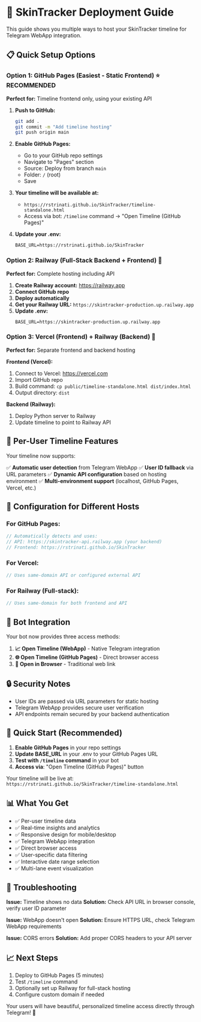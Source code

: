 # 🚀 SkinTracker Deployment Guide

This guide shows you multiple ways to host your SkinTracker timeline for Telegram WebApp integration.

## 📋 Quick Setup Options

### Option 1: GitHub Pages (Easiest - Static Frontend) ⭐ RECOMMENDED

**Perfect for:** Timeline frontend only, using your existing API

1. **Push to GitHub:**

   ```bash
   git add .
   git commit -m "Add timeline hosting"
   git push origin main
   ```

2. **Enable GitHub Pages:**

   - Go to your GitHub repo settings
   - Navigate to "Pages" section
   - Source: Deploy from branch `main`
   - Folder: `/` (root)
   - Save

3. **Your timeline will be available at:**

   - `https://rstrinati.github.io/SkinTracker/timeline-standalone.html`
   - Access via bot: `/timeline` command → "Open Timeline (GitHub Pages)"

4. **Update your .env:**
   ```env
   BASE_URL=https://rstrinati.github.io/SkinTracker
   ```

### Option 2: Railway (Full-Stack Backend + Frontend) 🚂

**Perfect for:** Complete hosting including API

1. **Create Railway account:** https://railway.app
2. **Connect GitHub repo**
3. **Deploy automatically**
4. **Get your Railway URL:** `https://skintracker-production.up.railway.app`
5. **Update .env:**
   ```env
   BASE_URL=https://skintracker-production.up.railway.app
   ```

### Option 3: Vercel (Frontend) + Railway (Backend) 🔗

**Perfect for:** Separate frontend and backend hosting

**Frontend (Vercel):**

1. Connect to Vercel: https://vercel.com
2. Import GitHub repo
3. Build command: `cp public/timeline-standalone.html dist/index.html`
4. Output directory: `dist`

**Backend (Railway):**

1. Deploy Python server to Railway
2. Update timeline to point to Railway API

## 🎯 Per-User Timeline Features

Your timeline now supports:

✅ **Automatic user detection** from Telegram WebApp
✅ **User ID fallback** via URL parameters
✅ **Dynamic API configuration** based on hosting environment
✅ **Multi-environment support** (localhost, GitHub Pages, Vercel, etc.)

## 🔧 Configuration for Different Hosts

### For GitHub Pages:

```javascript
// Automatically detects and uses:
// API: https://skintracker-api.railway.app (your backend)
// Frontend: https://rstrinati.github.io/SkinTracker
```

### For Vercel:

```javascript
// Uses same-domain API or configured external API
```

### For Railway (Full-stack):

```javascript
// Uses same-domain for both frontend and API
```

## 📱 Bot Integration

Your bot now provides three access methods:

1. **📈 Open Timeline (WebApp)** - Native Telegram integration
2. **🌐 Open Timeline (GitHub Pages)** - Direct browser access
3. **🔗 Open in Browser** - Traditional web link

## 🔒 Security Notes

- User IDs are passed via URL parameters for static hosting
- Telegram WebApp provides secure user verification
- API endpoints remain secured by your backend authentication

## 🚀 Quick Start (Recommended)

1. **Enable GitHub Pages** in your repo settings
2. **Update BASE_URL** in your .env to your GitHub Pages URL
3. **Test with `/timeline` command** in your bot
4. **Access via**: "Open Timeline (GitHub Pages)" button

Your timeline will be live at:
`https://rstrinati.github.io/SkinTracker/timeline-standalone.html`

## 📊 What You Get

- ✅ Per-user timeline data
- ✅ Real-time insights and analytics
- ✅ Responsive design for mobile/desktop
- ✅ Telegram WebApp integration
- ✅ Direct browser access
- ✅ User-specific data filtering
- ✅ Interactive date range selection
- ✅ Multi-lane event visualization

## 🔧 Troubleshooting

**Issue:** Timeline shows no data
**Solution:** Check API URL in browser console, verify user ID parameter

**Issue:** WebApp doesn't open
**Solution:** Ensure HTTPS URL, check Telegram WebApp requirements

**Issue:** CORS errors
**Solution:** Add proper CORS headers to your API server

## 📈 Next Steps

1. Deploy to GitHub Pages (5 minutes)
2. Test `/timeline` command
3. Optionally set up Railway for full-stack hosting
4. Configure custom domain if needed

Your users will have beautiful, personalized timeline access directly through Telegram! 🎉
